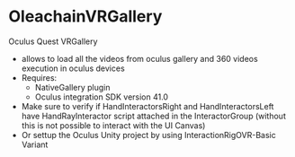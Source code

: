 # OleachainVRGallery

 Oculus Quest VRGallery 
 
- allows to load all the videos from oculus gallery and 360 videos execution in oculus devices
- Requires: 
	- NativeGallery plugin 
	- Oculus integration SDK version 41.0
- Make sure to verify if HandInteractorsRight and HandInteractorsLeft have HandRayInteractor script attached in the InteractorGroup (without this is not possible to interact with the UI Canvas)
- Or settup the Oculus Unity project by using InteractionRigOVR-Basic Variant
